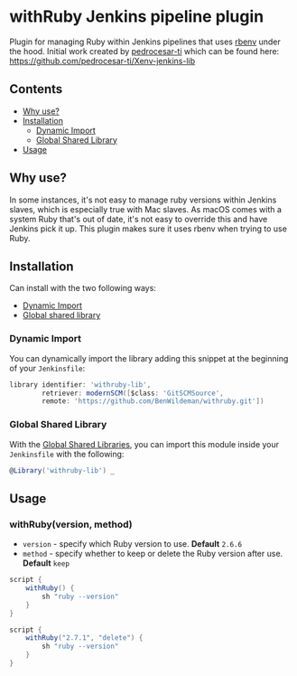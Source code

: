 # withRuby Jenkins pipeline plugin

Plugin for managing Ruby within Jenkins pipelines that uses [rbenv](https://github.com/rbenv/rbenv) under the hood. Initial work created by [pedrocesar-ti](https://github.com/pedrocesar-ti) which can be found here: https://github.com/pedrocesar-ti/Xenv-jenkins-lib

## Contents

* [Why use?](#why-use)
* [Installation](#installation)
    * [Dynamic Import](#dynamic-import)
    * [Global Shared Library](#global-shared-library)
* [Usage](#usage)

## Why use?

In some instances, it's not easy to manage ruby versions within Jenkins slaves, which is especially true with Mac slaves. As macOS comes with a system Ruby that's out of date, it's not easy to override this and have Jenkins pick it up. This plugin makes sure it uses rbenv when trying to use Ruby.

## Installation

Can install with the two following ways:

* [Dynamic Import](#dynamic-import)
* [Global shared library](#global-shared-library)

### Dynamic Import

You can dynamically import the library adding this snippet at the beginning of your `Jenkinsfile`:

```groovy
library identifier: 'withruby-lib', 
        retriever: modernSCM([$class: 'GitSCMSource', 
        remote: 'https://github.com/BenWildeman/withruby.git'])
```

### Global Shared Library

With the [Global Shared Libraries](https://jenkins.io/doc/book/pipeline/shared-libraries/#global-shared-libraries), you can import this module inside your `Jenkinsfile` with the following:

```groovy
@Library('withruby-lib') _
```

## Usage


### withRuby(version, method)
* `version` - specify which Ruby version to use. **Default** `2.6.6`
* `method` - specify whether to keep or delete the Ruby version after use. **Default** `keep`

```groovy
script {
    withRuby() {
        sh "ruby --version"
    }
}
```

```groovy
script {
    withRuby("2.7.1", "delete") {
        sh "ruby --version"
    }
}
```
